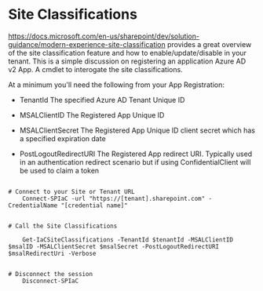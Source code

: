 ﻿# Site Classifications

https://docs.microsoft.com/en-us/sharepoint/dev/solution-guidance/modern-experience-site-classification provides a great overview of the site classification feature and how to enable/update/disable in your tenant.
This is a simple discussion on registering an application Azure AD v2 App.
A cmdlet to interogate the site classifications.


At a minimum you'll need the following from your App Registration:
- TenantId 
The specified Azure AD Tenant Unique ID

- MSALClientID
The Registered App Unique ID

- MSALClientSecret
The Registered App Unique ID client secret which has a specified expiration date

- PostLogoutRedirectURI
The Registered App redirect URI.  Typically used in an authentication redirect scenario but if using ConfidentialClient will be used to claim a token



```posh

# Connect to your Site or Tenant URL
    Connect-SPIaC -url "https://[tenant].sharepoint.com" -CredentialName "[credential name]"


# Call the Site Classifications

    Get-IaCSiteClassifications -TenantId $tenantId -MSALClientID $msalID -MSALClientSecret $msalSecret -PostLogoutRedirectURI $msalRedirectUri -Verbose


# Disconnect the session
    Disconnect-SPIaC

```